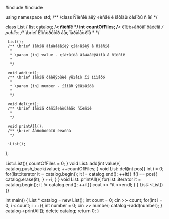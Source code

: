 #include <iostream>
#include <list>

using namespace std;
/** \class Ñïèñîê äëÿ ÷èñåë è ìåòîäû ðàáîòû ñ íèì
 */

class List {
     list<int> catalog; /**< ñïèñîê */
     int countOfFiles; /**< êîëè÷åñòâî ôàéëîâ */
 public:
     /** \brief Êîíñòðóòîð áåç ïàðàìåòðîâ
      *
      */

     List();
     /** \brief Ìåòîä äîáàâëåíèÿ çíà÷åíèÿ â ñïèñîê
      *
      * \param [in] value - çíà÷åíèå äîáàâëÿåìîå â ñïèñîê
      *
      */

     void add(int);
     /** \brief Ìåòîä óäàëÿþùèé ýëìåíò ïî íîìåðó
      *
      * \param [in] number - íîìåð ýëåìåíòà
      *
      */

     void del(int);
     /** \brief Ìåòîä ðàñïå÷àòûâàåò ñïèñîê
      *
      */

     void printAll();
     /** \brief Äåñòðóêòîð êëàññà
      */

     ~List();
};

List::List(){
    countOfFiles = 0;
}
void List::add(int value){
    catalog.push_back(value);
    ++countOfFiles;
}
void List::del(int pos){
    int i = 0;
    for(list<int>::iterator it = catalog.begin(); it != catalog.end(); ++it){
        if(i == pos){
            catalog.erase(it);
        }
        ++i;
    }
}
void List::printAll(){
    for(list<int>::iterator it = catalog.begin(); it != catalog.end(); ++it){
        cout << *it <<endl;
    }
}
List::~List(){}



int main()
{
    List * catalog = new List();
    int count = 0;
    cin >> count;
    for(int i = 0; i < count; i ++){
        int number = 0;
        cin >> number;
        catalog->add(number);
    }
    catalog->printAll();
    delete catalog;
    return 0;
}
